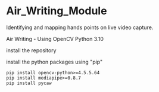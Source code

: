 # Air_Writing_Module
Identifying and mapping hands points on live video capture.

Air Writing - Using OpenCV
Python 3.10

install the repository

install the python packages using "pip"

```
pip install opencv-python>=4.5.5.64
pip install mediapipe>=0.8.7
pip install pycaw
```
